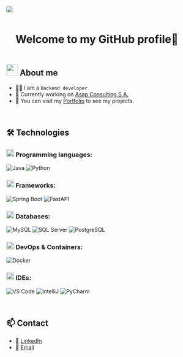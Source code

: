 <!--horizontal divider(gradiant)-->
<img src="https://user-images.githubusercontent.com/73097560/115834477-dbab4500-a447-11eb-908a-139a6edaec5c.gif">

<!--h1 without bottom border-->
<div id="user-content-toc">
  <ul align="left">
    <summary><h1 style="display: inline-block">Welcome to my GitHub profile👋</h1></summary>
  </ul>
</div>

<!--About Me-->
## <picture><img src = "https://github.com/7oSkaaa/7oSkaaa/blob/main/Images/about_me.gif?raw=true" width = 30px></picture> About me

- :technologist: I am a `Backend developer`
- :office: Currently working on  [Asap Consulting S.A.](#)  <!-- reemplaza # con el link de tu empresa o LinkedIn -->
- :briefcase: You can visit my  [Portfolio](https://lautarotintez-portfolio.vercel.app/) to see my projects. <!-- reemplaza # con tu portfolio -->

<br>

## 🛠️ Technologies

### <picture> <img src = "https://github.com/7oSkaaa/7oSkaaa/blob/main/Images/Programming_Languages.gif?raw=true" width = 20px>  </picture> Programming languages:

![Java](https://img.shields.io/badge/Java-ED8B00?style=flat-square&logo=openjdk&logoColor=white)
![Python](https://img.shields.io/badge/Python-3776AB?style=flat-square&logo=Python&logoColor=white)

### <picture> <img src = "https://github.com/7oSkaaa/7oSkaaa/blob/main/Images/Front_End.gif?raw=true" width = 20px>  </picture> Frameworks:

![Spring Boot](https://img.shields.io/badge/Spring_Boot-6DB33F?style=flat-square&logo=Spring-Boot&logoColor=white)
![FastAPI](https://img.shields.io/badge/FastAPI-009688?style=flat-square&logo=FastAPI&logoColor=white)

### <picture> <img src = "https://github.com/7oSkaaa/7oSkaaa/blob/main/Images/CP_PS.gif?raw=true" width = 20px>  </picture> Databases:

![MySQL](https://img.shields.io/badge/MySQL-4479A1?style=flat-square&logo=MySQL&logoColor=white)
![SQL Server](https://img.shields.io/badge/SQLServer-CC2927?style=flat-square&logo=Microsoft-SQL-Server&logoColor=white)
![PostgreSQL](https://img.shields.io/badge/PostgreSQL-4169E1?style=flat-square&logo=PostgreSQL&logoColor=white)

### <picture> <img src = "https://github.com/7oSkaaa/7oSkaaa/blob/main/Images/Software_Tools.gif?raw=true" width = 20px>  </picture> DevOps & Containers:

![Docker](https://img.shields.io/badge/Docker-2496ED?style=flat-square&logo=Docker&logoColor=white)

### <picture> <img src = "https://github.com/7oSkaaa/7oSkaaa/blob/main/Images/IDEs.gif?raw=true" width = 20px>  </picture> IDEs:

![VS Code](https://img.shields.io/badge/VS_Code-007ACC?style=flat-square&logo=Visual-Studio-Code&logoColor=white)
![IntelliJ](https://img.shields.io/badge/IntelliJ-000000?style=flat-square&logo=IntelliJ-IDEA&logoColor=white)
![PyCharm](https://img.shields.io/badge/PyCharm-000000?style=flat-square&logo=PyCharm&logoColor=white)

<br>

## 📫 Contact

- 💼 [LinkedIn](https://www.linkedin.com/in/tu-usuario/)  
- 📧 [Email](mailto:tuemail@example.com)




